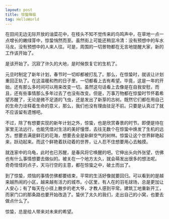 ```yaml
---
layout: post
title: 惊蛰降临
tag: HelloWorld
---
```

在田间无边无际开放的油菜花中，在枝头不知不觉传来的鸟鸣声中，在草地一点一点增长的嫩绿芽中，惊蛰悄然而至。虽然街上可能还稍显冷清：没有预想中的车水马龙，没有预想中的人来人往。可是，周围的一切景物都在无言地提醒大家，新的工作该开始了。

是该开始了。沉寂了许久的大地，是时候恢复它的生机了。

元旦时制定了新年计划，春节时一切却都被打乱了。那么，在惊蛰时，就该让计划重回正轨了。在这温暖和煦的日子里，一切都看上去有希望。毕竟，这是一年的开始，还有那么多时间可以用来改变一切。虽然这句话看上去像是在自我安慰，而且，还有些事情那么多年过去了也没有改变。但是，万事万物都在惊蛰时节怀着希望苏醒了，无论是微不足道的飞虫，还是发出了新芽的古树。既然它们都在用自己的生命力诠释着生命的意义，那么，我们也没有理由驻足不前。只要是认真过了就不应该留有遗憾吧。

不过，除了有想要实现的新年计划之外，惊蛰，也是欣赏春景的时节。即便是待在家里无法远行，也能凭借对生活的美好憧憬，去往无数个在惊蛰中焕发了生机的远方。想要去满是鲜花的花海，想要去全是新鲜空气的树林。惊蛰让这个世界鲜艳起来，跃动起来。而这个鲜艳着跃动着的世界，让人忍不住想要用心去触摸。

就连家中的乌龟，此时也已苏醒，是春风将它唤醒的吧。它伸出头向外张望，仿佛也有什么事情想要去做似的。被关在一个地方太久，就会萌发出很多的想法呢。
奇奇怪怪的点子，天马行空的主意，都在惊蛰之中，破土而出了。

到了惊蛰，烦恼的事情仿佛都要结束，平常的生活好像就要回归。可以看到的是越来越热闹的小区，越来越有活力的城市。小区里，有人在的羽毛球场，总是更加让人安心；有了每天在小径上散步的老大爷，才教人感到平常。建筑工地重新开工，而家门口的那条路也要开始改造了。蛰伏了太久的我们，走出自己的小窝，也要去做点什么了。

惊蛰，总是给人带来对未来的希望。
